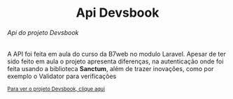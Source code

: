 <h1 align="center">Api Devsbook</h1>
<h6>Api do projeto Devsbook</h6>

<p>A API foi feita em aula do curso da B7web no modulo Laravel.
Apesar de ter sido feito em aula o projeto apresenta diferenças, na autenticação onde foi feita usando a biblioteca <b>Sanctum</b>, além de trazer inovações, como por exemplo o Validator para verificações</p>

<small align="center"><a href="https://github.com/Diegojacober/devsbook">Para ver o projeto Devsbook, clique aqui</a></small>
